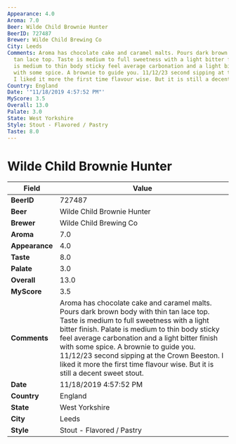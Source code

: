 ```yaml
---
Appearance: 4.0
Aroma: 7.0
Beer: Wilde Child Brownie Hunter
BeerID: 727487
Brewer: Wilde Child Brewing Co
City: Leeds
Comments: Aroma has chocolate cake and caramel malts. Pours dark brown body with thin
  tan lace top. Taste is medium to full sweetness with a light bitter finish. Palate
  is medium to thin body sticky feel average carbonation and a light bitter finish
  with some spice. A brownie to guide you. 11/12/23 second sipping at the Crown Beeston.
  I liked it more the first time flavour wise. But it is still a decent sweet stout.
Country: England
Date: '"11/18/2019 4:57:52 PM"'
MyScore: 3.5
Overall: 13.0
Palate: 3.0
State: West Yorkshire
Style: Stout - Flavored / Pastry
Taste: 8.0
---
```


# Wilde Child Brownie Hunter

| Field         | Value |
|---------------|-------|
| **BeerID** | 727487 |
| **Beer** | Wilde Child Brownie Hunter |
| **Brewer** | Wilde Child Brewing Co |
| **Aroma** | 7.0 |
| **Appearance** | 4.0 |
| **Taste** | 8.0 |
| **Palate** | 3.0 |
| **Overall** | 13.0 |
| **MyScore** | 3.5 |
| **Comments** | Aroma has chocolate cake and caramel malts. Pours dark brown body with thin tan lace top. Taste is medium to full sweetness with a light bitter finish. Palate is medium to thin body sticky feel average carbonation and a light bitter finish with some spice. A brownie to guide you. 11/12/23 second sipping at the Crown Beeston. I liked it more the first time flavour wise. But it is still a decent sweet stout. |
| **Date** | 11/18/2019 4:57:52 PM |
| **Country** | England |
| **State** | West Yorkshire |
| **City** | Leeds |
| **Style** | Stout - Flavored / Pastry |
